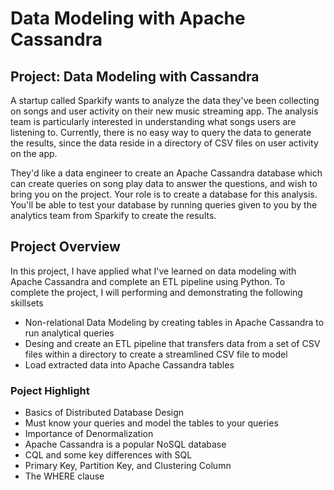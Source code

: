 # Data Modeling with Apache Cassandra


## Project: Data Modeling with Cassandra
A startup called Sparkify wants to analyze the data they've been collecting on songs and user activity on their new music streaming app. The analysis team is particularly interested in understanding what songs users are listening to. Currently, there is no easy way to query the data to generate the results, since the data reside in a directory of CSV files on user activity on the app.

They'd like a data engineer to create an Apache Cassandra database which can create queries on song play data to answer the questions, and wish to bring you on the project. Your role is to create a database for this analysis. You'll be able to test your database by running queries given to you by the analytics team from Sparkify to create the results.

## Project Overview
In this project, I have applied what I've learned on data modeling with Apache Cassandra and complete an ETL pipeline using Python. To complete the project, I will performing and demonstrating the following skillsets
* Non-relational Data Modeling by creating tables in Apache Cassandra to run analytical queries
* Desing and create an ETL pipeline that transfers data from a set of CSV files within a directory to create a streamlined CSV file to model
* Load extracted data into Apache Cassandra tables

### Poject Highlight
- Basics of Distributed Database Design
- Must know your queries and model the tables to your queries
- Importance of Denormalization
- Apache Cassandra is a popular NoSQL database
- CQL and some key differences with SQL
- Primary Key, Partition Key, and Clustering Column
- The WHERE clause
